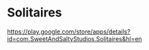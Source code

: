 # Solitaires
https://play.google.com/store/apps/details?id=com.SweetAndSaltyStudios.Solitaires&hl=en
